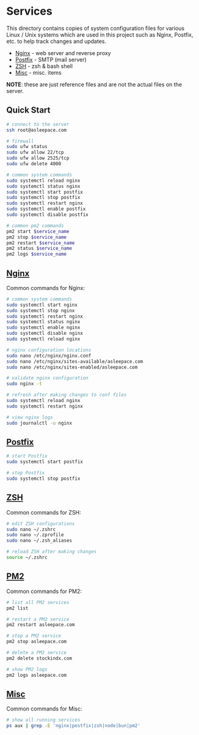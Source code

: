 # Services

This directory contains copies of system configuration files for various Linux / Unix systems which are used in this project such as Nginx, Postfix, etc. to help track changes and updates.

- [Nginx](./nginx/ABOUT.md) - web server and reverse proxy
- [Postfix](./smtp/ABOUT.md) - SMTP (mail server)
- [ZSH](./zsh/ABOUT.md) - zsh & bash shell
- [Misc](./misc/ABOUT.md) - misc. items

**NOTE**: these are just reference files and are not the actual files on the server.

## Quick Start

```bash
# connect to the server
ssh root@asleepace.com

# firewall
sudo ufw status
sudo ufw allow 22/tcp
sudo ufw allow 2525/tcp
sudo ufw delete 4000

# common system commands
sudo systemctl reload nginx
sudo systemctl status nginx
sudo systemctl start postfix
sudo systemctl stop postfix
sudo systemctl restart nginx
sudo systemctl enable postfix
sudo systemctl disable postfix

# common pm2 commands
pm2 start $service_name
pm2 stop $service_name
pm2 restart $service_name
pm2 status $service_name
pm2 logs $service_name
```

## [Nginx](./nginx/ABOUT.md)

Common commands for Nginx:

```bash
# common system commands
sudo systemctl start nginx
sudo systemctl stop nginx
sudo systemctl restart nginx
sudo systemctl status nginx
sudo systemctl enable nginx
sudo systemctl disable nginx
sudo systemctl reload nginx

# nginx configuration locations
sudo nano /etc/nginx/nginx.conf
sudo nano /etc/nginx/sites-available/asleepace.com
sudo nano /etc/nginx/sites-enabled/asleepace.com

# validate nginx configuration
sudo nginx -t

# refresh after making changes to conf files
sudo systemctl reload nginx
sudo systemctl restart nginx

# view nginx logs
sudo journalctl -u nginx
```

## [Postfix](./smtp/ABOUT.md)

```bash
# start Postfix
sudo systemctl start postfix

# stop Postfix
sudo systemctl stop postfix
```

## [ZSH](./zsh/ABOUT.md)

Common commands for ZSH:

```bash
# edit ZSH configurations
sudo nano ~/.zshrc
sudo nano ~/.zprofile
sudo nano ~/.zsh_aliases

# reload ZSH after making changes
source ~/.zshrc
```

## [PM2](./pm2/ABOUT.md)

Common commands for PM2:

```bash
# list all PM2 services
pm2 list

# restart a PM2 service
pm2 restart asleepace.com

# stop a PM2 service
pm2 stop asleepace.com

# delete a PM2 service
pm2 delete stockindx.com

# show PM2 logs
pm2 logs asleepace.com
```

## [Misc](./misc/ABOUT.md)

Common commands for Misc:

```bash
# show all running services
ps aux | grep -E 'nginx|postfix|zsh|node|bun|pm2'
```
